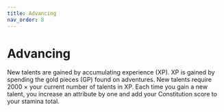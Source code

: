 ```yaml
---
title: Advancing
nav_order: 8
---
```


# Advancing
New talents are gained by accumulating experience (XP). XP is gained by spending the gold pieces (GP) found on adventures. New talents require 2000 × your current number of talents in XP. Each time you gain a new talent, you increase an attribute by one and add your Constitution score to your stamina total.